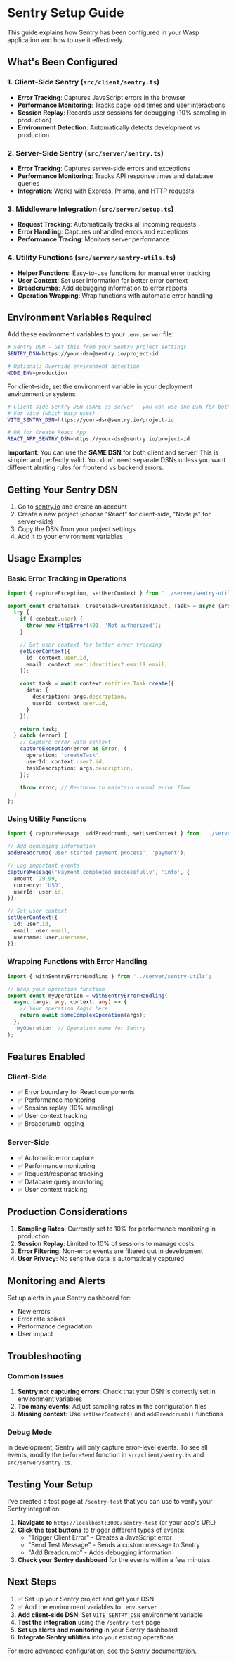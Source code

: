 # Sentry Setup Guide

This guide explains how Sentry has been configured in your Wasp application and how to use it effectively.

## What's Been Configured

### 1. Client-Side Sentry (`src/client/sentry.ts`)
- **Error Tracking**: Captures JavaScript errors in the browser
- **Performance Monitoring**: Tracks page load times and user interactions
- **Session Replay**: Records user sessions for debugging (10% sampling in production)
- **Environment Detection**: Automatically detects development vs production

### 2. Server-Side Sentry (`src/server/sentry.ts`)
- **Error Tracking**: Captures server-side errors and exceptions
- **Performance Monitoring**: Tracks API response times and database queries
- **Integration**: Works with Express, Prisma, and HTTP requests

### 3. Middleware Integration (`src/server/setup.ts`)
- **Request Tracking**: Automatically tracks all incoming requests
- **Error Handling**: Captures unhandled errors and exceptions
- **Performance Tracing**: Monitors server performance

### 4. Utility Functions (`src/server/sentry-utils.ts`)
- **Helper Functions**: Easy-to-use functions for manual error tracking
- **User Context**: Set user information for better error context
- **Breadcrumbs**: Add debugging information to error reports
- **Operation Wrapping**: Wrap functions with automatic error handling

## Environment Variables Required

Add these environment variables to your `.env.server` file:

```bash
# Sentry DSN - Get this from your Sentry project settings
SENTRY_DSN=https://your-dsn@sentry.io/project-id

# Optional: Override environment detection
NODE_ENV=production
```

For client-side, set the environment variable in your deployment environment or system:

```bash
# Client-side Sentry DSN (SAME as server - you can use one DSN for both!)
# For Vite (which Wasp uses)
VITE_SENTRY_DSN=https://your-dsn@sentry.io/project-id

# OR for Create React App
REACT_APP_SENTRY_DSN=https://your-dsn@sentry.io/project-id
```

**Important**: You can use the **SAME DSN** for both client and server! This is simpler and perfectly valid. You don't need separate DSNs unless you want different alerting rules for frontend vs backend errors.

## Getting Your Sentry DSN

1. Go to [sentry.io](https://sentry.io) and create an account
2. Create a new project (choose "React" for client-side, "Node.js" for server-side)
3. Copy the DSN from your project settings
4. Add it to your environment variables

## Usage Examples

### Basic Error Tracking in Operations

```typescript
import { captureException, setUserContext } from '../server/sentry-utils';

export const createTask: CreateTask<CreateTaskInput, Task> = async (args, context) => {
  try {
    if (!context.user) {
      throw new HttpError(401, 'Not authorized');
    }

    // Set user context for better error tracking
    setUserContext({
      id: context.user.id,
      email: context.user.identities?.email?.email,
    });

    const task = await context.entities.Task.create({
      data: {
        description: args.description,
        userId: context.user.id,
      }
    });

    return task;
  } catch (error) {
    // Capture error with context
    captureException(error as Error, {
      operation: 'createTask',
      userId: context.user?.id,
      taskDescription: args.description,
    });
    
    throw error; // Re-throw to maintain normal error flow
  }
};
```

### Using Utility Functions

```typescript
import { captureMessage, addBreadcrumb, setUserContext } from '../server/sentry-utils';

// Add debugging information
addBreadcrumb('User started payment process', 'payment');

// Log important events
captureMessage('Payment completed successfully', 'info', {
  amount: 29.99,
  currency: 'USD',
  userId: user.id,
});

// Set user context
setUserContext({
  id: user.id,
  email: user.email,
  username: user.username,
});
```

### Wrapping Functions with Error Handling

```typescript
import { withSentryErrorHandling } from '../server/sentry-utils';

// Wrap your operation function
export const myOperation = withSentryErrorHandling(
  async (args: any, context: any) => {
    // Your operation logic here
    return await someComplexOperation(args);
  },
  'myOperation' // Operation name for Sentry
);
```

## Features Enabled

### Client-Side
- ✅ Error boundary for React components
- ✅ Performance monitoring
- ✅ Session replay (10% sampling)
- ✅ User context tracking
- ✅ Breadcrumb logging

### Server-Side
- ✅ Automatic error capture
- ✅ Performance monitoring
- ✅ Request/response tracking
- ✅ Database query monitoring
- ✅ User context tracking

## Production Considerations

1. **Sampling Rates**: Currently set to 10% for performance monitoring in production
2. **Session Replay**: Limited to 10% of sessions to manage costs
3. **Error Filtering**: Non-error events are filtered out in development
4. **User Privacy**: No sensitive data is automatically captured

## Monitoring and Alerts

Set up alerts in your Sentry dashboard for:
- New errors
- Error rate spikes
- Performance degradation
- User impact

## Troubleshooting

### Common Issues

1. **Sentry not capturing errors**: Check that your DSN is correctly set in environment variables
2. **Too many events**: Adjust sampling rates in the configuration files
3. **Missing context**: Use `setUserContext()` and `addBreadcrumb()` functions

### Debug Mode

In development, Sentry will only capture error-level events. To see all events, modify the `beforeSend` function in `src/client/sentry.ts` and `src/server/sentry.ts`.

## Testing Your Setup

I've created a test page at `/sentry-test` that you can use to verify your Sentry integration:

1. **Navigate to** `http://localhost:3000/sentry-test` (or your app's URL)
2. **Click the test buttons** to trigger different types of events:
   - "Trigger Client Error" - Creates a JavaScript error
   - "Send Test Message" - Sends a custom message to Sentry
   - "Add Breadcrumb" - Adds debugging information
3. **Check your Sentry dashboard** for the events within a few minutes

## Next Steps

1. ✅ Set up your Sentry project and get your DSN
2. ✅ Add the environment variables to `.env.server`
3. **Add client-side DSN**: Set `VITE_SENTRY_DSN` environment variable
4. **Test the integration** using the `/sentry-test` page
5. **Set up alerts and monitoring** in your Sentry dashboard
6. **Integrate Sentry utilities** into your existing operations

For more advanced configuration, see the [Sentry documentation](https://docs.sentry.io/).
